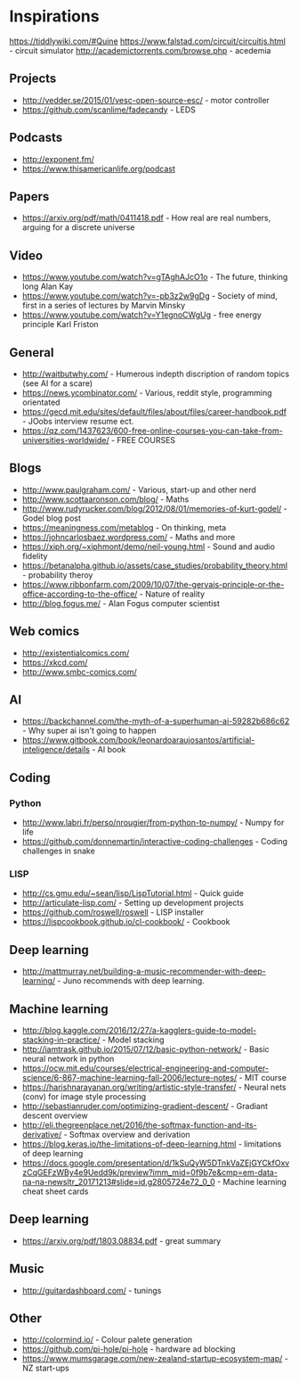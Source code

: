 # Inspirations

https://tiddlywiki.com/#Quine
https://www.falstad.com/circuit/circuitjs.html - circuit simulator
http://academictorrents.com/browse.php - acedemia

## Projects
* http://vedder.se/2015/01/vesc-open-source-esc/ - motor controller
* https://github.com/scanlime/fadecandy - LEDS

## Podcasts
* http://exponent.fm/
* https://www.thisamericanlife.org/podcast

## Papers
* https://arxiv.org/pdf/math/0411418.pdf - How real are real numbers, arguing for a discrete universe

## Video 
* https://www.youtube.com/watch?v=gTAghAJcO1o - The future, thinking long Alan Kay
* https://www.youtube.com/watch?v=-pb3z2w9gDg - Society of mind, first in a series of lectures by Marvin Minsky
* https://www.youtube.com/watch?v=Y1egnoCWgUg - free energy principle Karl Friston

## General
* http://waitbutwhy.com/ - Humerous indepth discription of random topics (see AI for a scare)
* https://news.ycombinator.com/ - Various, reddit style, programming orientated
* https://gecd.mit.edu/sites/default/files/about/files/career-handbook.pdf - JOobs interview resume ect.
* https://qz.com/1437623/600-free-online-courses-you-can-take-from-universities-worldwide/ - FREE COURSES

## Blogs
* http://www.paulgraham.com/ - Various, start-up and other nerd
* http://www.scottaaronson.com/blog/ - Maths
* http://www.rudyrucker.com/blog/2012/08/01/memories-of-kurt-godel/ - Godel blog post
* https://meaningness.com/metablog - On thinking, meta
* https://johncarlosbaez.wordpress.com/ - Maths and more
* https://xiph.org/~xiphmont/demo/neil-young.html - Sound and audio fidelity
* https://betanalpha.github.io/assets/case_studies/probability_theory.html - probability theroy
* https://www.ribbonfarm.com/2009/10/07/the-gervais-principle-or-the-office-according-to-the-office/ - Nature of reality
* http://blog.fogus.me/ - Alan Fogus computer scientist

## Web comics
* http://existentialcomics.com/
* https://xkcd.com/
* http://www.smbc-comics.com/

## AI
* https://backchannel.com/the-myth-of-a-superhuman-ai-59282b686c62 - Why super ai isn't going to happen
* https://www.gitbook.com/book/leonardoaraujosantos/artificial-inteligence/details - AI book

## Coding
### Python
* http://www.labri.fr/perso/nrougier/from-python-to-numpy/ - Numpy for life
* https://github.com/donnemartin/interactive-coding-challenges - Coding challenges in snake

### LISP
* http://cs.gmu.edu/~sean/lisp/LispTutorial.html - Quick guide
* http://articulate-lisp.com/ - Setting up development projects
* https://github.com/roswell/roswell - LISP installer
* https://lispcookbook.github.io/cl-cookbook/ - Cookbook

## Deep learning
* http://mattmurray.net/building-a-music-recommender-with-deep-learning/ - Juno recommends with deep learning.

## Machine learning
* http://blog.kaggle.com/2016/12/27/a-kagglers-guide-to-model-stacking-in-practice/ - Model stacking
* http://iamtrask.github.io/2015/07/12/basic-python-network/ - Basic neural network in python
* https://ocw.mit.edu/courses/electrical-engineering-and-computer-science/6-867-machine-learning-fall-2006/lecture-notes/ - MIT course
* https://harishnarayanan.org/writing/artistic-style-transfer/ - Neural nets (conv) for image style processing
* http://sebastianruder.com/optimizing-gradient-descent/ - Gradiant descent overview
* http://eli.thegreenplace.net/2016/the-softmax-function-and-its-derivative/ - Softmax overview and derivation
* https://blog.keras.io/the-limitations-of-deep-learning.html - limitations of deep learning
* https://docs.google.com/presentation/d/1kSuQyW5DTnkVaZEjGYCkfOxvzCqGEFzWBy4e9Uedd9k/preview?imm_mid=0f9b7e&cmp=em-data-na-na-newsltr_20171213#slide=id.g2805724e72_0_0 - Machine learning cheat sheet cards

## Deep learning 
* https://arxiv.org/pdf/1803.08834.pdf - great summary

## Music
* http://guitardashboard.com/ - tunings

## Other
* http://colormind.io/ - Colour palete generation
* https://github.com/pi-hole/pi-hole - hardware ad blocking
* https://www.mumsgarage.com/new-zealand-startup-ecosystem-map/ - NZ start-ups
